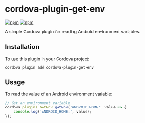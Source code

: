 # cordova-plugin-get-env

[![npm](https://img.shields.io/npm/v/cordova-plugin-get-env.svg)](https://www.npmjs.com/package/cordova-plugin-get-env)
[![npm](https://img.shields.io/npm/dt/cordova-plugin-get-env.svg)](https://www.npmjs.com/package/cordova-plugin-get-env)

A simple Cordova plugin for reading Android environment variables.

## Installation

To use this plugin in your Cordova project:

```shell
cordova plugin add cordova-plugin-get-env
```

## Usage

To read the value of an Android environment variable:

```javascript
// Get an environment variable
cordova.plugins.GetEnv.getEnv('ANDROID_HOME', value => {
    console.log('ANDROID_HOME:', value);
});
```
